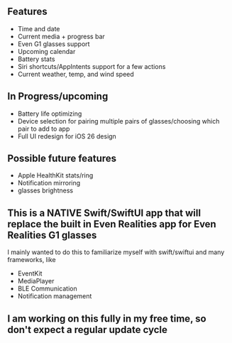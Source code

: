 ## Features
 - Time and date
 - Current media + progress bar
 - Even G1 glasses support
 - Upcoming calendar 
 - Battery stats
 - Siri shortcuts/AppIntents support for a few actions 
 - Current weather, temp, and wind speed

## In Progress/upcoming
 - Battery life optimizing
 - Device selection for pairing multiple pairs of glasses/choosing which pair to add to app
 - Full UI redesign for iOS 26 design

## Possible future features
 - Apple HealthKit stats/ring
 - Notification mirroring
 - glasses brightness

## This is a NATIVE Swift/SwiftUI app that will replace the built in Even Realities app for Even Realities G1 glasses
I mainly wanted to do this to familiarize myself with swift/swiftui and many frameworks, like 
 - EventKit
 - MediaPlayer
 - BLE Communication
 - Notification management

## I am working on this fully in my free time, so don't expect a regular update cycle
